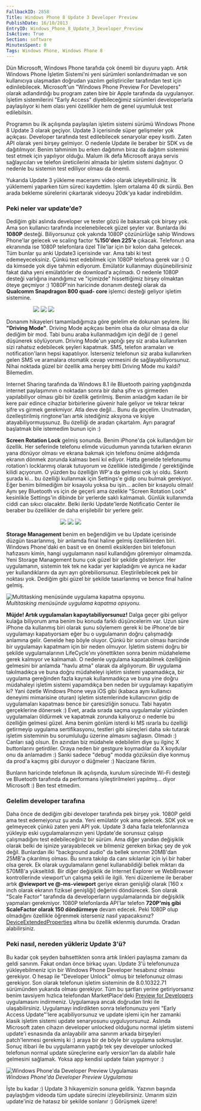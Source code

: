 ```yaml
---
FallbackID: 2858
Title: Windows Phone 8 Update 3 Developer Preview
PublishDate: 16/10/2013
EntryID: Windows_Phone_8_Update_3_Developer_Preview
IsActive: True
Section: software
MinutesSpent: 0
Tags: Windows Phone, Windows Phone 8
---
```

Dün Microsoft, Windows Phone tarafıda çok önemli bir duyuru yaptı. Artık
Windows Phone İşletim Sistemi'ni yeni sürümleri sonlandırılmadan ve son
kullanıcıya ulaşmadan doğrudan yazılım geliştiriciler tarafından test
için edinilebilecek. Microsoft'un "Windows Phone Preview For Developers"
olarak adlandırdığı bu program zaten bire bir Apple tarafında da
uygulanıyor. İşletim sistemilerini "Early Access" diyebileceğimiz
sürümleri developerlarla paylaşılıyor ki hem olası yeni özellikler hem
de genel uyumluluk test edilebilsin.

Programın bu ilk açılışında paylaşılan işletim sistemi sürümü Windows
Phone 8 Update 3 olarak geçiyor. Update 3 içerisinde süper gelişmeler
yok açıkçası. Developer tarafında test edilebilecek senaryolar epey
kısıtlı. Zaten API olarak yeni birşey gelmiyor. O nedenle Update ile
beraber bir SDK vs de dağıtılmıyor. Benim tahminim bu erken dağıtımın
biraz da dağıtım sistemini test etmek için yapılıyor olduğu. Malum ilk
defa Microsoft araya servis sağlayıcıları ve telefon üreticilerini
almada bir işletim sistemi dağıtıyor. O nedenle bu sistemin test
ediliyor olması da önemli.

Yukarıda Update 3 yükleme maceramı video olarak izleyebilirsiniz. İlk
yüklememi yaparken tüm süreci kaydettim. İşlem ortalama 40 dk sürdü. Ben
arada bekleme sürelerini çıkartarak videoyu 20dk'ya kadar indirebildim.

### Peki neler var update'de?

Dediğim gibi aslında developer ve tester gözü ile bakarsak çok birşey
yok. Ama son kullanıcı tarafında incelenebilecek güzel şeyler var.
Bunlarda ilki **1080P** desteği. Biliyorsunuz çok yakında 1080P
çözünürlüğe sahip Windows Phone'lar gelecek ve scaling factor **%150'den
225'e** çıkacak. Telefonun ana ekranında ise 1080P telefonlara özel
Tile'lar için bir kolon daha gelecek. Tüm bunlar şu anki Update3
içerisinde var. Ama tabi ki test edemeyeceksiniz. Çünkü test edebilmek
için 1080P telefona gerek var :) O da kimsede yok diye tahmin ediyorum.
Emülatör kullanmayı düşünebilirsiniz fakat daha yeni emülatörler de
download'a açılmadı. O nedenle 1080P desteği varlığına inandığımız ve
"içimizde" hissettiğimiz birşey olmaktan öteye geçmiyor :) 1080P'nin
haricinde donanım desteği olarak da **Qualcomm Snapdragon 800 quad-
core** işlemci desteği geliyor işletim sistemine.

<div id="photos_WP8_Update3_Preview_DriveMode"
style="width: 360px; display: block; margin-left: auto;  margin-right: auto;">

[![](http://cdn.daron.yondem.com/assets/2858/drivingmode_s.png)](http://cdn.daron.yondem.com/assets/2858/drivingmode.png)
[![](http://cdn.daron.yondem.com/assets/2858/drivingmode_2_s.png)](http://cdn.daron.yondem.com/assets/2858/drivingmode_2.png)
[![](http://cdn.daron.yondem.com/assets/2858/drivingmode_3_s.png)](http://cdn.daron.yondem.com/assets/2858/drivingmode_3.png)

</div>

Donanım hikayeleri tamamladığımıza göre gelelim ele dokunan şeylere.
İlki **"Driving Mode"**. Driving Mode açıkçası benim olsa da olur olmasa
da olur dediğim bir mod. Tabi bunu araba kullanmadığım için değil de :)
genel düşünerek söylüyorum. Driving Mode'un yaptığı şey siz araba
kullanırken sizi rahatsız edebilecek şeyleri kapatmak. SMS, telefon
aramaları ve notification'ların hepsi kapatılıyor. İsterseniz telefonun
siz araba kullanırken gelen SMS ve aramalara otomatik cevap vermesini de
sağlayabiliyorsunuz. Nihai noktada güzel bir özellik ama herşey bitti
Driving Mode mu kaldı? Bilemedim.

Internet Sharing tarafında da Windows 8.1 ile Bluetooth pairing
yaptığınızda internet paylaşımının o noktadan sonra bir daha şifre vs
girmeden yapılabiliyor olması gibi bir özellik getirilmiş. Benim
anladığım kadarı ile bir kere pair edince cihazlar birbirlerine güvenir
hale geliyor ve tekrar tekrar şifre vs girmek gerekmiyor. Atla deve
değil... Bunu da geçelim. Unutmadan, özelleştirilmiş ringtone'ları artık
istediğiniz aksyona ve kişiye atayabiliyormuşsunuz. Bu özelliği de
aradan çıkartalım. Ayrı paragraf başlatmak bile istemedim bunun için :)

**Screen Rotation Lock** gelmiş sonunda. Benim iPhone'da çok kullandığım
bir özellik. Her seferinde telefonu elimde vücudumun yanında tutarken
ekranın yana dönüyor olması ve ekrana bakmak için telefonu önüme
aldığımda ekranın dönmek zorunda kalması beni kıl ediyor. Hatta genelde
telefonumu rotation'ı locklanmış olarak tutuyorum ve özellikle
istediğimde / gerektiğinde kilidi açıyorum. O yüzden bu özelliğin WP'a
da gelmesi çok iyi oldu. Sıkıntı şurada ki... bu özelliği kullanmak için
Settings'e gidip onu bulmak gerekiyor. Eğer benim bilmediğim bir
kısayolu yoksa bu işin... acilen bir kısayolu olmalı! Aynı şey Bluetooth
vs için de geçerli ama özelikle "Screen Rotation Lock" kesinlikle
Settings'in dibinde bir yerlerde saklı kalmamalı. Günlük kullanımda
ciddi can sıkıcı olacaktır. Belki ileriki Update'lerde Notificatio
Center ile beraber bu özellikler de daha erişilebilir bir yerlere gelir.

<div id="photos_WP8_Update3_Preview_Storage"
style="width: 360px; display: block; margin-left: auto;  

margin-right: auto;">

[![](http://cdn.daron.yondem.com/assets/2858/storage_s.png)](http://cdn.daron.yondem.com/assets/2858/storage.png)
[![](http://cdn.daron.yondem.com/assets/2858/storage_2_s.png)](http://cdn.daron.yondem.com/assets/2858/storage_2.png)
[![](http://cdn.daron.yondem.com/assets/2858/storage_3_s.png)](http://cdn.daron.yondem.com/assets/2858/storage_3.png)

</div>

**Storage Management** benim en beğendiğim ve bu Update içerisinde
düzgün tasarlanmış, bir anlamda final haline gelmiş özelliklerden biri.
Windows Phone'daki en basit ve en önemli eksiklerden biri telefonun
hafızasını kimin, hangi uygulamanın nasıl kullandığını göremiyor
olmamızda. Yeni Storage Management bunu çok güzel bir şekilde
gösteriyor. Her uygulamanın, sistemin tek tek ne kadar yer kapladığını
ve ayrıca ne kadar yer kullandıklarını da ayrı ayrı görebiliorsunuz.
Eleştirilebilecek pek bir noktası yok. Dediğim gibi güzel bir şekilde
tasarlanmış ve bence final haline gelmiş.

![Multitasking menüsünde uygulama kapatma
opsyonu.](http://cdn.daron.yondem.com/assets/2858/app_shutdown.jpg)\
*Multitasking menüsünde uygulama kapatma opsyonu.*

**Müjde! Artık uygulamaları kapaytabiliyorsunuz!** Dalga geçer gibi
geliyor kulağa biliyorum ama benim bu konuda farklı düşüncelerim var.
Uzun süre iPhone da kullanmış biri olarak şunu söylemem gerek ki be
iPhone'de bir uygulamayı kapatıyorsam eğer bu o uygulamanın doğru
çalışmadığı anlamına gelir. Genelde hep böyle oluyor. Çünkü bir sorun
olması harcinde bir uygulamayı kapatmam için bir neden olmuyor. İşletim
sistemi doğru bir şekilde uygulamalarının LifeCycle'ını yönettikten
sonra benim müdaheleme gerek kalmıyor ve kalmamalı. O nedenle uygulama
kapatabilmek özelliğinin gelmesini bir anlamda "havlu atma" olarak da
algılıyorum. Bir uygulama takılmadıkça ve buna doğru müdaheleyi işletim
sistemi yapamadıkça, bir uygulama gereğinden fazla kaynak kullanmadıkça
ve buna yine doğru müdahaleyi işletim sistemi yapamdıkça ben neden bir
uygulamayı kapatiyim ki? Yani özetle Windows Phone veya iOS gibi (kabaca
aynı kullanıcı deneyimi mimarisine oturan) işletim sistemlerinde
kullanıcının gidip de uygulamaları kapatması bence bir çaresizliğin
sonucu. Tabi hayatın gerçeklerine dönersek :) Evet, arada sırada saçma
uygulamalar yüzünden uygulamaları öldürmek ve kapatmak zorunda kalıyoruz
o nedenle bu özelliğin gelmesi güzel. Ama benim gönlüm isterdi ki MS
ısrarla bu özelliği getirmeyip uygulama sertifikasyonu, testleri gibi
süreçleri daha sıkı tutarak işletim sisteminin bu sorumluluğu üzerine
almasını sağlasın. Olmadı :) Canları sağ olsun. En azından biz müdahele
edebilelim diye şu ilginç X buttonlarını getirdiler. Oraya neden bir
gestgure koymadılar da X koydular onu da anlamadım :) Sanki sadece
"debug" modda gözüksün diye konmuş da prod'a kaçmış gibi duruyor o
düğmeler :) Nacizane fikrim.

Bunların haricinde telefonun ilk açılışında, kurulum sürecinde Wi-Fi
desteği ve Bluetooth tarafında da performans iyileştirilmeleri
yapılmış... diyor Microsoft :) Ben test etmedim.

### Gelelim developer tarafına

Daha önce de dediğim gibi developer tarafında pek birşey yok. 1080P
geldi ama test edemeiyoruz şu anda. Yeni emülatör yok ama gelecek. SDK
yok ve gelmeyecek çünkü zaten yeni API yok. Update 3 daha fazla
telefonlarınıza yükleyip eski uygulamalarınızın yeni Update'de sorunsuz
çalışıp çalışmadığını test edebileceğiniz bir sürüm. Ama diğer yandan
değişiklik olarak belki de işinize yarayabilecek ve bilmeniz gereken
birkaç şey de yok değil. Bunlardan ilki "background audio" da bellek
sınırının 20MB'dan 25MB'a çıkarılmış olması. Bu sınıra takılıp da canı
sıkılanlar için iyi bir haber olsa gerek. Ek olarak uygulamaların genel
kullanabildiği bellek miktarı da 570MB'a yükseltildi. Bir diğer
değişiklik de Internet Explorer ve WebBrowser kontrollerinde viewport'un
çalışma şekli ile ilgili. Yeni düzenleme ile beraber artık **@viewport
ve @-ms-viewport** geriye ekran genişliği olarak [160 x inch olarak
ekranın fiziksel genişliği] değerini döndürecek. Son olarak "Scale
Factor" tarafında da developerların uygulamalarında bir değişiklik
yapmaları gerekmiyor. 1080P telefonlarda API'lar telefon **720P'miş gibi
ScaleFactor olarak 150 döndürmeye** devam edecek. Peki 1080P olup
olmadığını özellikle öğrenmek isterseniz nasıl yapacaksınız?
[DeviceExtendedProperties](http://msdn.microsoft.com/en-%0A%0Aus/library/windowsphone/develop/microsoft.phone.info.deviceextendedproperties(v=vs.105).aspx)
altına bu özellik eklenmiş durumda. Oradan alabilirsiniz.

### Peki nasıl, nereden yükleriz Update 3'ü?

Bu kadar çok şeyden bahsettikten sonra artık linkleri paylaşma zamanı da
geldi sanırım. Fakat ondan önce birkaç uyarı. Update 3'ü telefonunuza
yükleyebilmeniz için bir Windows Phone Developer hesabınız olması
gerekiyor. O hesap ile "Developer Unlock" olmuş bir telefonunuz olması
gerekiyor. Son olarak telefonun işletim sisteminin de 8.0.10322.71
sürümünden yukarıda olması gerekiyor. Tüm bu şartları yerine
getiriyorsanız benim tavsiyem hızlıca telefondan MarketPlace'deki
[Preview for
Developers](https://go.microsoft.com/fwlink/p/?LinkId=324357)
uygulamasını indirmeniz. Uygulamaya ancak doğrudan linki ile
ulaşabilirsiniz. Uygulamayı indirdikten sonra telefonunuzu yeni "Early
Access Update"'lere açabiliyorsunuz ve update işlemi için her zamanki
klasik işletim sistemi update senaryosunu uyguluyorsunuz. Aslında
Microsoft zaten cihazın developer unlocked olduğunu normal işletim
sistemi update'i esnasında da anlayabilir ama sanırım arkada birşeyleri
patch'lenmesi gerekmiş ki :) araya bir de böyle bir uygulama sokmuşlar.
Sonuç itibari ile bu uygulamanın yaptığı tek şey developer unlocked
telefonun normal update süreçlerine early version'ları da alabilir hale
gelmesini sağlamak. Yoksa app kendisi update falan yapmıyor :)

![Windows Phone'da Developer Preview
Uygulaması](http://cdn.daron.yondem.com/assets/2858/developer_preview.png)\
*Windows Phone'da Developer Preview Uygulaması*

İşte bu kadar :) Update 3 hikayemizin sonuna geldik. Yazının başında
paylaştığım videoda tüm update sürecini izleyebilirsiniz. Umarım sizin
update'iniz de hatasız bir şekilde sonlanır :) Görüşmek üzere!


